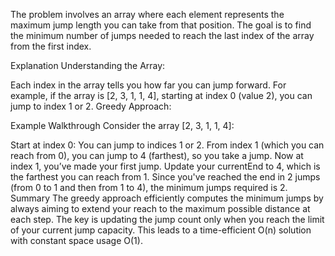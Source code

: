 The problem involves an array where each element represents the maximum jump length you can take from that position. The goal is to find the minimum number of jumps needed to reach the last index of the array from the first index.

Explanation
Understanding the Array:

Each index in the array tells you how far you can jump forward. For example, if the array is [2, 3, 1, 1, 4], starting at index 0 (value 2), you can jump to index 1 or 2.
Greedy Approach:

<!-- The greedy approach focuses on making local optimal choices (jumping to the farthest position possible) at each step, which leads to a globally optimal solution. 
Instead of trying all possible paths (which could be inefficient), this method calculates how far you can get with the jumps you have made so far.
Tracking Jumps:

You keep track of:
jumps: The number of jumps made so far.
currentEnd: The farthest index you can reach with the current number of jumps.
farthest: The farthest index you can reach with the next jump.
Iterating through the Array:

For each index, calculate how far you can go (farthest = Math.max(farthest, i + arr[i])).
When you reach currentEnd, increment the jump count and update currentEnd to farthest.
If currentEnd reaches or exceeds the last index, you can stop early.-->
Example Walkthrough
Consider the array [2, 3, 1, 1, 4]:

Start at index 0: You can jump to indices 1 or 2.
From index 1 (which you can reach from 0), you can jump to 4 (farthest), so you take a jump.
Now at index 1, you’ve made your first jump. Update your currentEnd to 4, which is the farthest you can reach from 1.
Since you've reached the end in 2 jumps (from 0 to 1 and then from 1 to 4), the minimum jumps required is 2.
Summary
The greedy approach efficiently computes the minimum jumps by always aiming to extend your reach to the maximum possible distance at each step. The key is updating the jump count only when you reach the limit of your current jump capacity. This leads to a time-efficient O(n) solution with constant space usage O(1).
